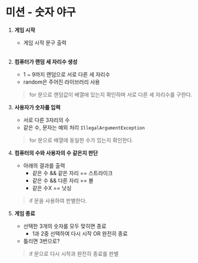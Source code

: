 # 미션 - 숫자 야구

1. **게임 시작**
   - 게임 시작 문구 출력
     <br><br>
2. **컴퓨터가 랜덤 세 자리수 생성**
   - 1 ~ 9까지 랜덤으로 서로 다른 세 자리수 
   - random은 주어진 라이브러리 사용
   
   > for 문으로 랜덤값이 배열에 있는지 확인하며 서로 다른 세 자리수를 구한다.
     
3. **사용자가 숫자를 입력**
    - 서로 다른 3자리의 수
    - 같은 수, 문자는 예외 처리 `IllegalArgumentException`
    > for 문으로 배열에 동일한 수가 있는지 확인한다. 
4. **컴퓨터의 수와 사용자의 수 같은지 판단**
   - 아래의 결과를 출력
       - 같은 수 && 같은 자리 == 스트라이크
       - 같은 수 && 다른 자리 == 볼
       - 같은 수X == 낫싱
   > if 문을 사용하여 판별한다.
5. **게임 종료**
    - 선택한 3개의 숫자를 모두 맞히면 종료
      - 1과 2중 선택하여 다시 시작 OR 완전히 종료
    - 틀리면 3번으로?

    > if 문으로 다시 시작과 완전히 종료를 판별